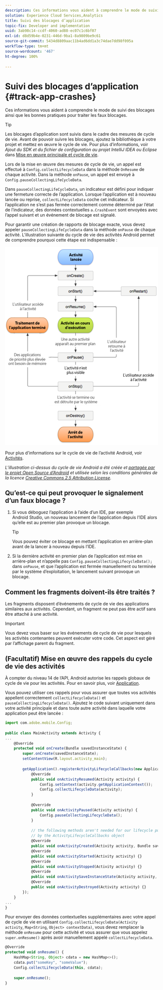 ```yaml
---
description: Ces informations vous aident à comprendre le mode de suivi des blocages ainsi que les bonnes pratiques pour traiter les faux blocages.
solution: Experience Cloud Services,Analytics
title: Suivi des blocages d’application
topic-fix: Developer and implementation
uuid: 3ab98c14-ccdf-4060-ad88-ec07c1c6bf07
exl-id: d8d59b4e-0231-446d-9ba1-8a9809be9c61
source-git-commit: 5434d8809aac11b4ad6dd1a3c74dae7dd98f095a
workflow-type: tm+mt
source-wordcount: '467'
ht-degree: 100%

---
```


# Suivi des blocages d’application {#track-app-crashes}

Ces informations vous aident à comprendre le mode de suivi des blocages ainsi que les bonnes pratiques pour traiter les faux blocages.

>[!TIP]
>
>Les blocages d’application sont suivis dans le cadre des mesures de cycle de vie. Avant de pouvoir suivre les blocages, ajoutez la bibliothèque à votre projet et mettez en œuvre le cycle de vie. Pour plus d’informations, voir *Ajout du SDK et du fichier de configuration au projet IntelliJ IDEA ou Eclipse* dans [Mise en œuvre principale et cycle de vie](/help/android/getting-started/dev-qs.md).

Lors de la mise en œuvre des mesures de cycle de vie, un appel est effectué à `Config.collectLifecycleData` dans la méthode `OnResume` de chaque activité. Dans la méthode `onPause`, un appel est envoyé à `Config.pauseCollectingLifeCycleData`.

Dans `pauseCollectingLifeCycleData`, un indicateur est défini pour indiquer une fermeture correcte de l’application. Lorsque l’application est à nouveau lancée ou reprise, `collectLifecycleData` coche cet indicateur. Si l’application ne s’est pas fermée correctement comme déterminé par l’état de l’indicateur, des données contextuelles `a.CrashEvent` sont envoyées avec l’appel suivant et un événement de blocage est signalé.

Pour garantir une création de rapports de blocage exacte, vous devez appeler `pauseCollectingLifeCycleData` dans la méthode `onPause` de chaque activité. L’illustration suivante du cycle de vie des activités Android permet de comprendre pourquoi cette étape est indispensable :

![](assets/android-lifecycle.png)

Pour plus d’informations sur le cycle de vie de l’activité Android, voir [Activités](https://developer.android.com/guide/components/activities.html).

*L’illustration ci-dessus du cycle de vie Android a été créée et [partagée par le projet Open Source d’Android](https://source.android.com/) et utilisée selon les conditions générales de la licence [Creative Commons 2.5 Attribution License](https://creativecommons.org/licenses/by/2.5/).*

## Qu’est-ce qui peut provoquer le signalement d’un faux blocage ?

1. Si vous déboguez l’application à l’aide d’un IDE, par exemple Android Studio, un nouveau lancement de l’application depuis l’IDE alors qu’elle est au premier plan provoque un blocage.

   >[!TIP]
   >
   >Vous pouvez éviter ce blocage en mettant l’application en arrière-plan avant de la lancer à nouveau depuis l’IDE.

1. Si la dernière activité en premier plan de l’application est mise en arrière-plan et n’appelle pas `Config.pauseCollectingLifecycleData();` dans `onPause`, et que l’application est fermée manuellement ou terminée par le système d’exploitation, le lancement suivant provoque un blocage.

## Comment les fragments doivent-ils être traités ?

Les fragments disposent d’événements de cycle de vie des applications similaires aux activités. Cependant, un fragment ne peut pas être actif sans être attaché à une activité.

>[!IMPORTANT]
>
>Vous devez vous baser sur les événements de cycle de vie pour lesquels les activités contenantes peuvent exécuter votre code. Cet aspect est géré par l’affichage parent du fragment.

## (Facultatif) Mise en œuvre des rappels du cycle de vie des activités

À compter du niveau 14 de l’API, Android autorise les rappels globaux de cycle de vie pour les activités. Pour en savoir plus, voir [Application](https://developer.android.com/reference/android/app/Application).

Vous pouvez utiliser ces rappels pour vous assurer que toutes vos activités appellent correctement `collectLifecycleData()` et `pauseCollectingLifecycleData()`. Ajoutez le code suivant uniquement dans votre activité principale et dans toute autre activité dans laquelle votre application peut être lancée :

```js
import com.adobe.mobile.Config; 
  
public class MainActivity extends Activity { 
... 
    @Override 
    protected void onCreate(Bundle savedInstanceState) { 
        super.onCreate(savedInstanceState); 
        setContentView(R.layout.activity_main); 
  
        getApplication().registerActivityLifecycleCallbacks(new Application.ActivityLifecycleCallbacks() { 
            @Override 
            public void onActivityResumed(Activity activity) { 
                Config.setContext(activity.getApplicationContext()); 
                Config.collectLifecycleData(activity); 
            } 
  
            @Override 
            public void onActivityPaused(Activity activity) {     
                Config.pauseCollectingLifecycleData(); 
            } 
    
            // the following methods aren't needed for our lifecycle purposes, but are required to be implemented 
            // by the ActivityLifecycleCallbacks object 
            @Override 
            public void onActivityCreated(Activity activity, Bundle savedInstanceState) {} 
            @Override 
            public void onActivityStarted(Activity activity) {} 
            @Override 
            public void onActivityStopped(Activity activity) {} 
            @Override 
            public void onActivitySaveInstanceState(Activity activity, Bundle outState) {} 
            @Override 
            public void onActivityDestroyed(Activity activity) {} 
        }); 
    } 
... 
}
```

Pour envoyer des données contextuelles supplémentaires avec votre appel de cycle de vie en utilisant `Config.collectLifecycleData(Activity activity`, `Map<String`, `Object> contextData)`, vous devez remplacer la méthode `onResume` pour cette activité et vous assurer que vous appelez `super.onResume()` après avoir manuellement appelé `collectLifecycleData`.

```js
@Override 
protected void onResume() { 
    HashMap<String, Object> cdata = new HashMap<>(); 
    cdata.put("someKey", "someValue"); 
    Config.collectLifecycleData(this, cdata); 
  
    super.onResume(); 
}
```
